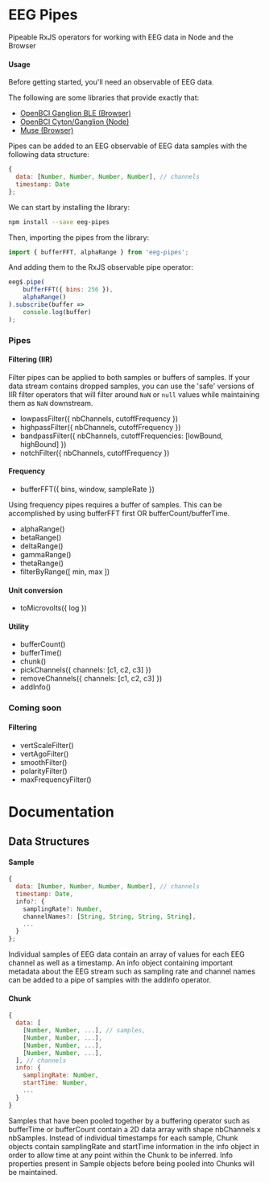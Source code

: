 # EEG Pipes

Pipeable RxJS operators for working with EEG data in Node and the Browser

#### Usage

Before getting started, you'll need an observable of EEG data.

The following are some libraries that provide exactly that:

* [OpenBCI Ganglion BLE (Browser)](https://github.com/alexcastillo/ganglion-ble)
* [OpenBCI Cyton/Ganglion (Node)](https://github.com/alexcastillo/openbci-rx)
* [Muse (Browser)](https://github.com/urish/muse-js)

Pipes can be added to an EEG observable of EEG data samples with the
following data structure:

``` js
{
  data: [Number, Number, Number, Number], // channels
  timestamp: Date
};
```

We can start by installing the library:

``` bash
npm install --save eeg-pipes
```

Then, importing the pipes from the library:

``` js
import { bufferFFT, alphaRange } from 'eeg-pipes';
```

And adding them to the RxJS observable pipe operator:

``` js
eeg$.pipe(
    bufferFFT({ bins: 256 }),
    alphaRange()
).subscribe(buffer =>
    console.log(buffer)
);
```

### Pipes

#### Filtering (IIR)

Filter pipes can be applied to both samples or buffers of samples.
If your data stream contains dropped samples, you can use the 'safe' versions of IIR filter operators that will filter around `NaN` or `null` values while maintaining them as `NaN` downstream.

* lowpassFilter({ nbChannels, cutoffFrequency })
* highpassFilter({ nbChannels, cutoffFrequency })
* bandpassFilter({ nbChannels, cutoffFrequencies: [lowBound, highBound] })
* notchFilter({ nbChannels, cutoffFrequency })

#### Frequency

* bufferFFT({ bins, window, sampleRate })

Using frequency pipes requires a buffer of samples.
This can be accomplished by using bufferFFT first OR bufferCount/bufferTime.

* alphaRange()
* betaRange()
* deltaRange()
* gammaRange()
* thetaRange()
* filterByRange([ min, max ])

#### Unit conversion
* toMicrovolts({ log })

#### Utility
* bufferCount()
* bufferTime()
* chunk()
* pickChannels({ channels: [c1, c2, c3] })
* removeChannels({ channels: [c1, c2, c3] })
* addInfo()

### Coming soon

#### Filtering
* vertScaleFilter()
* vertAgoFilter()
* smoothFilter()
* polarityFilter()
* maxFrequencyFilter()

# Documentation

## Data Structures

#### Sample
``` js
{
  data: [Number, Number, Number, Number], // channels
  timestamp: Date,
  info?: {
  	samplingRate?: Number,
  	channelNames?: [String, String, String, String],
  	...
  }
};
```

Individual samples of EEG data contain an array of values for each EEG channel as well as a timestamp. An info object containing important metadata about the EEG stream such as sampling rate and channel names can be added to a pipe of samples with the addInfo operator. 

#### Chunk
```js
{
  data: [
  	[Number, Number, ...], // samples,
    [Number, Number, ...],
    [Number, Number, ...],
    [Number, Number, ...],
  ], // channels
  info: {
    samplingRate: Number,
    startTime: Number,
    ...
  }
}

```

Samples that have been pooled together by a buffering operator such as bufferTime or bufferCount contain a 2D data array with shape nbChannels x nbSamples. Instead of individual timestamps for each sample, Chunk objects contain samplingRate and startTime information in the info object in order to allow time at any point within the Chunk to be inferred. Info properties present in Sample objects before being pooled into Chunks will be maintained.
